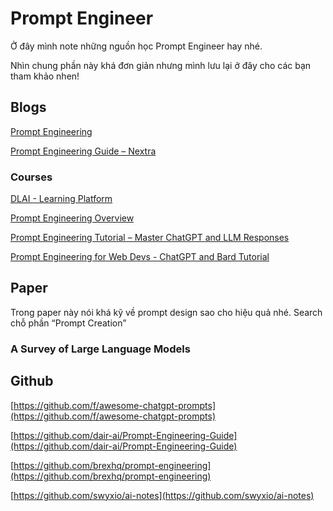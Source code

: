 # Prompt Engineer

Ở đây mình note những nguồn học Prompt Engineer hay nhé. 

Nhìn chung phần này khá đơn giản nhưng mình lưu lại ở đây cho các bạn tham khảo nhen!

## Blogs

[Prompt Engineering](https://lilianweng.github.io/posts/2023-03-15-prompt-engineering/)

[Prompt Engineering Guide – Nextra](https://www.promptingguide.ai/)

### Courses

[DLAI - Learning Platform](https://learn.deeplearning.ai/)

[Prompt Engineering Overview](https://youtu.be/dOxUroR57xs)

[Prompt Engineering Tutorial – Master ChatGPT and LLM Responses](https://youtu.be/_ZvnD73m40o)

[Prompt Engineering for Web Devs - ChatGPT and Bard Tutorial](https://youtu.be/ScKCy2udln8)

## Paper

Trong paper này nói khá kỹ về prompt design sao cho hiệu quả nhé. Search chỗ phần “Prompt Creation”

### A Survey of Large Language Models

[](https://arxiv.org/pdf/2303.18223.pdf)

## Github

[https://github.com/f/awesome-chatgpt-prompts](https://github.com/f/awesome-chatgpt-prompts)

[https://github.com/dair-ai/Prompt-Engineering-Guide](https://github.com/dair-ai/Prompt-Engineering-Guide)

[https://github.com/brexhq/prompt-engineering](https://github.com/brexhq/prompt-engineering)

[https://github.com/swyxio/ai-notes](https://github.com/swyxio/ai-notes)